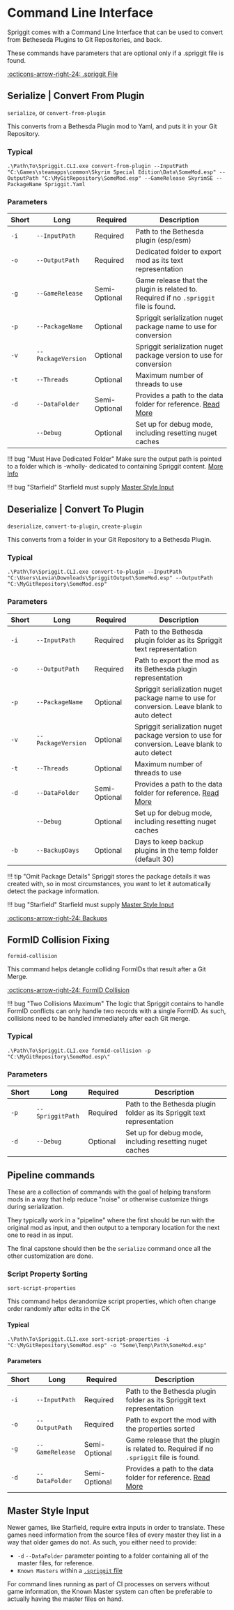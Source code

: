 # Command Line Interface
Spriggit comes with a Command Line Interface that can be used to convert from Betheseda Plugins to Git Repositories, and back. 

These commands have parameters that are optional only if a .spriggit file is found.

[:octicons-arrow-right-24: .spriggit File](spriggit-file.md)

## Serialize | Convert From Plugin
`serialize`, or `convert-from-plugin`

This converts from a Bethesda Plugin mod to Yaml, and puts it in your Git Repository.

### Typical
`.\Path\To\Spriggit.CLI.exe convert-from-plugin --InputPath "C:\Games\steamapps\common\Skyrim Special Edition\Data\SomeMod.esp" --OutputPath "C:\MyGitRepository\SomeMod.esp" --GameRelease SkyrimSE --PackageName Spriggit.Yaml`

### Parameters

| Short | Long | Required | Description |
| ---- | ---- | ---- | ---- |
| `-i` | `--InputPath` | Required | Path to the Bethesda plugin (esp/esm) |
| `-o` | `--OutputPath` | Required | Dedicated folder to export mod as its text representation |
| `-g` | `--GameRelease` | Semi-Optional | Game release that the plugin is related to.  Required if no `.spriggit` file is found. |
| `-p` | `--PackageName` | Optional | Spriggit serialization nuget package name to use for conversion |
| `-v` | `--PackageVersion` | Optional | Spriggit serialization nuget package version to use for conversion |
| `-t` | `--Threads` | Optional | Maximum number of threads to use |
| `-d` | `--DataFolder` | Semi-Optional | Provides a path to the data folder for reference.  [Read More](#master-style-input)  |
|      | `--Debug` | Optional | Set up for debug mode, including resetting nuget caches |

!!! bug "Must Have Dedicated Folder"
    Make sure the output path is pointed to a folder which is -wholly- dedicated to containing Spriggit content.   [More Info](backups.md)

!!! bug "Starfield"
    Starfield must supply [Master Style Input](#master-style-input)
	
## Deserialize | Convert To Plugin
`deserialize`, `convert-to-plugin`, `create-plugin`

This converts from a folder in your Git Repository to a Bethesda Plugin.

### Typical
`.\Path\To\Spriggit.CLI.exe convert-to-plugin --InputPath "C:\Users\Levia\Downloads\SpriggitOutput\SomeMod.esp" --OutputPath "C:\MyGitRepository\SomeMod.esp"`

### Parameters
| Short | Long | Required | Description |
| ---- | ---- | ---- | ---- |
| `-i` | `--InputPath` | Required | Path to the Bethesda plugin folder as its Spriggit text representation |
| `-o` | `--OutputPath` | Required | Path to export the mod as its Bethesda plugin representation |
| `-p` | `--PackageName` | Optional | Spriggit serialization nuget package name to use for conversion.  Leave blank to auto detect |
| `-v` | `--PackageVersion` | Optional | Spriggit serialization nuget package version to use for conversion.  Leave blank to auto detect |
| `-t` | `--Threads` | Optional | Maximum number of threads to use |
| `-d` | `--DataFolder` | Semi-Optional | Provides a path to the data folder for reference.  [Read More](#master-style-input)  |
|      | `--Debug` | Optional | Set up for debug mode, including resetting nuget caches |
| `-b` | `--BackupDays` | Optional | Days to keep backup plugins in the temp folder (default 30) |

!!! tip "Omit Package Details"
    Spriggit stores the package details it was created with, so in most circumstances, you want to let it automatically detect the package information.
	
!!! bug "Starfield"
    Starfield must supply [Master Style Input](#master-style-input)
	
[:octicons-arrow-right-24: Backups](backups.md)

## FormID Collision Fixing
`formid-collision`

This command helps detangle colliding FormIDs that result after a Git Merge.

[:octicons-arrow-right-24: FormID Collision](merge-conflicts.md#formid-collision)

!!! bug "Two Collisions Maximum"
    The logic that Spriggit contains to handle FormID conflicts can only handle two records with a single FormID.  As such, collisions need to be handled immediately after each Git merge.

### Typical
`.\Path\To\Spriggit.CLI.exe formid-collision -p "C:\MyGitRepository\SomeMod.esp\"`

### Parameters
| Short | Long | Required | Description |
| ---- | ---- | ---- | ---- |
| `-p` | `--SpriggitPath` | Required | Path to the Bethesda plugin folder as its Spriggit text representation |
| `-d` | `--Debug` | Optional | Set up for debug mode, including resetting nuget caches |


## Pipeline commands

These are a collection of commands with the goal of helping transform mods in a way that help reduce "noise" or otherwise customize things during serialization.

They typically work in a "pipeline" where the first should be run with the original mod as input, and then output to a temporary location for the next one to read in as input.

The final capstone should then be the `serialize` command once all the other customization are done.

### Script Property Sorting
`sort-script-properties`

This command helps derandomize script properties, which often change order randomly after edits in the CK

#### Typical
`.\Path\To\Spriggit.CLI.exe sort-script-properties -i "C:\MyGitRepository\SomeMod.esp" -o "Some\Temp\Path\SomeMod.esp"`

#### Parameters
| Short | Long | Required | Description |
| ---- | ---- | ---- | ---- |
| `-i` | `--InputPath` | Required | Path to the Bethesda plugin folder as its Spriggit text representation |
| `-o` | `--OutputPath` | Required | Path to export the mod with the properties sorted |
| `-g` | `--GameRelease` | Semi-Optional | Game release that the plugin is related to.  Required if no `.spriggit` file is found. |
| `-d` | `--DataFolder` | Semi-Optional | Provides a path to the data folder for reference.  [Read More](#master-style-input)  |

## Master Style Input
Newer games, like Starfield, require extra inputs in order to translate.  These games need information from the source files of every master they list in a way that older games do not.  As such, you either need to provide:

- `-d` `--DataFolder` parameter pointing to a folder containing all of the master files, for reference.
- `Known Masters` within a [`.spriggit` file](spriggit-file.md#known-masters)

For command lines running as part of CI processes on servers without game information, the Known Master system can often be preferable to actually having the master files on hand.
